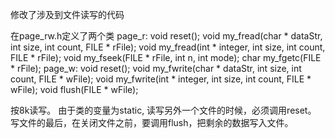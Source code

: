 修改了涉及到文件读写的代码

在page_rw.h定义了两个类
page_r:
	void reset();
	void my_fread(char * dataStr, int size, int count, FILE * rFile);
	void my_fread(int * integer, int size, int count, FILE * rFile);
	void my_fseek(FILE * rFile, int n, int mode);
	char my_fgetc(FILE * rFile);
page_w:
	void reset();
	void my_fwrite(char * dataStr, int size, int count, FILE * wFile);
	void my_fwrite(int * integer, int size, int count, FILE * wFile);
	void flush(FILE * wFile);

按8k读写。
由于类的变量为static, 读写另外一个文件的时候，必须调用reset。
写文件的最后，在关闭文件之前，要调用flush，把剩余的数据写入文件。

